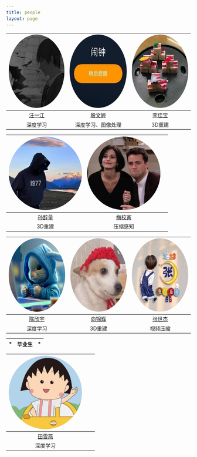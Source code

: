 ```yaml
---
title: people
layout: page
---
```



| <img src="/assets/images/people/wyj.JPG" style="border-radius: 50%;" width = "200" height = "200"/> | <img src="/assets/images/people/ywt.JPG" style="border-radius: 50%;" width = "200" height = "200"/> | <img src="/assets/images/people/ljb.JPG" style="border-radius: 50%;" width = "200" height = "200"/> |
|:------------------------------------------------------------------------------:|:-----------------------------------------------------------------------:|:---------------------------------------------------------------------------------------------------:|
|                      [汪一江](https://github.com/linux)                       |                     [殷文婷](https://github.com/ywt123abc)                      |                               [李佳宝](https://github.com/TIMESTICKING)                                |
|                                      深度学习                                      |                                  深度学习、图像处理                                   |                                                3D重建                                                 |


| <img src="/assets/images/people/scl.JPG" style="border-radius: 50%;" width = "200" height = "200"/> | <img src="/assets/images/people/mxy.jpg" style="border-radius: 50%;" width = "200" height = "200"/> |  |
|:-------------------------------------------------------------------------:|:-----------------------------------------------------------------------:|:-----------------------------------------------------------------------:|
|                      [孙辞量](https://github.com/sunciliang)                       |                     [梅校寅](https://github.com/meixiaoyinn)                      |                                           |
|                                   3D重建                                    |                                  压缩感知                                   |                                                                     |


| <img src="/assets/images/people/cxy.jpg" style="border-radius: 50%;" width = "200" height = "200"/> | <img src="/assets/images/people/xjh.JPG" style="border-radius: 50%;" width = "200" height = "200"/> | <img src="/assets/images/people/zsj.jpg" style="border-radius: 50%;" width = "200" height = "200"/> |
|:-------------------------------------------------------------------------:|:-----------------------------------------------------------------------:|:-----------------------------------------------------------------------:|
|                      [陈欣宇](https://github.com/chenchen772)                       |                     [向锦辉](https://github.com/a656418zz)                      |                     [张世杰](https://github.com/lewis-101)                      |
|                                   深度学习                                    |                                  3D重建                                   |                                  视频压缩                                   |




|                                  *                                |                                      毕业生                              |                                             *                                       |
|:------------------------------------------------------------------------------:|:-----------------------------------------------------------------------:|:---------------------------------------------------------------------------------------------------:|



| <img src="/assets/images/people/txy.jpg" style="border-radius: 50%;" width = "200" height = "200"/> |                                     |                                |
|:------------------------------------------------------------------------------:|:-----------------------------------------------------------------------:|:---------------------------------------------------------------------------------------------------:|
|                      [田雪燕](https://github.com/Txy-study)                       |                                         |                                                               |
|                                      深度学习                                      |                                                                     |                                                                                                 |



